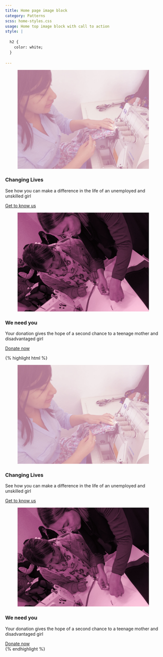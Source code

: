 ```yaml
---
title: Home page image block
category: Patterns
scss: home-styles.css
usage: Home top image block with call to action
style: |

  h2 {
    color: white;
  }

---
```


<div class="pattern-outline">
  <section class="center-split">
  <article>
    <figure class="split-image">
      <img src="/assets/img/photos/women-sewing-one.jpg" alt="" />
    </figure>
    <div class="cta dark-cta">
      <h1>Changing Lives</h1>
      <p>See how you can make a difference in the life of an unemployed and unskilled girl</p>
      <a href="" class="button button-pink">Get to know us</a href="">
    </div>
  </article>
  <article>
    <figure class="split-image">
      <img src="/assets/img/photos/women-sewing-two.jpg" alt="" />
    </figure>
    <div class="cta">
      <h1>We need you</h1>
      <p>Your donation gives the hope of a second chance to a teenage mother and disadvantaged girl</p>
      <a href="" class="button button-pink">Donate now</a href="">
    </div>
  </article>
</section>
</div>

{% highlight html %}
 <section class="center-split">
  <article>
    <figure class="split-image">
      <img src="/assets/img/photos/women-sewing-one.jpg" alt="" />
    </figure>
    <div class="cta dark-cta">
      <h1>Changing Lives</h1>
      <p>See how you can make a difference in the life of an unemployed and unskilled girl</p>
      <a href="" class="button button-pink">Get to know us</a href="">
    </div>
  </article>
  <article>
    <figure class="split-image">
      <img src="/assets/img/photos/women-sewing-two.jpg" alt="" />
    </figure>
    <div class="cta">
      <h1>We need you</h1>
      <p>Your donation gives the hope of a second chance to a teenage mother and disadvantaged girl</p>
      <a href="" class="button button-pink">Donate now</a href="">
    </div>
  </article>
</section>
{% endhighlight %}